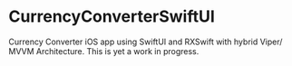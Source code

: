 # CurrencyConverterSwiftUI
Currency Converter iOS app using SwiftUI and RXSwift with hybrid Viper/ MVVM Architecture. This is yet a work in progress.
